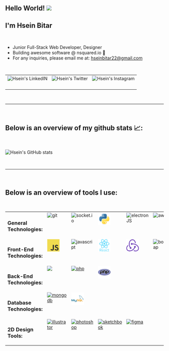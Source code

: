 ## Hello World! <img width="20" src="https://media.giphy.com/media/hvRJCLFzcasrR4ia7z/giphy.gif">
## I'm Hsein Bitar

<!-- Hey it's Hsein, if you find this document useful, consider giving it a star -->
<br />

- Junior Full-Stack Web Developer, Designer
- Building awesome software @ nsquared.io 🚀
- For any inquiries, please email me at: hseinbitar22@gmail.com
<!-- - 💬 Ask me about anything I know, I'll be happy to help -->

<br />
<!-- Hey it's Hsein, if you find this document useful, consider giving it a star :) -->
<table>
  <tr>
    <td valign="top">
      <a href="https://www.linkedin.com/in/hseinbitar/">
        <img align="left" alt="Hsein's LinkedIN" height="40"
          src="https://raw.githubusercontent.com/peterthehan/peterthehan/master/assets/linkedin.svg" />
      </a>
    </td>
    <td valign="top">
      <a href="https://twitter.com/HseinBitar">
        <img align="left" alt="Hsein's Twitter" height="40"
          src="https://raw.githubusercontent.com/peterthehan/peterthehan/master/assets/twitter.svg" />
      </a>
    </td>
    <td valign="top">
      <a href="https://www.instagram.com/hsein_bitar/">
        <img align="left" alt="Hsein's Instagram" height="40"
          src="https://raw.githubusercontent.com/hussainweb/hussainweb/main/icons/instagram.png" />
      </a>
    </td>
  </tr>
</table>

<br />

<hr>

<br />

<!-- Hey it's Hsein, if you find this document useful, consider giving it a star -->
## Below is an overview of my github stats 📈:

<br />

![Hsein's GitHub
stats](https://github-readme-stats-hsein-bitar.vercel.app/api?username=hsein-bitar&show_icons=true&theme=merko&count_private=true)

<br />
<hr>
<br />

## Below is an overview of tools I use:
<br />

<table>
  <!-- other technologies -->
  <tr>
    <td valign="top">
      <h3> General Technologies: </h3>
    </td>
    <td valign="top"> <img
        src="https://www.vectorlogo.zone/logos/git-scm/git-scm-icon.svg"
        alt="git" height="40" />
    </td>
    <td valign="top"> <img
        src="https://upload.wikimedia.org/wikipedia/commons/thumb/9/96/Socket-io.svg/1200px-Socket-io.svg.png"
        alt="socket.io" height="40" />
    </td>
    <td valign="top"> <img
        src="https://raw.githubusercontent.com/devicons/devicon/master/icons/python/python-original.svg"
        alt="python" height="40" />
    </td>
    <td valign="top"> <img
        src="https://upload.wikimedia.org/wikipedia/commons/9/91/Electron_Software_Framework_Logo.svg"
        alt="electronJS" height="40" />
    </td>
      </td>
    <td valign="top"> <img
        src="https://www.drupal.org/files/project-images/aws-logo.png"
        alt="aws" height="40">
    </td>
    <td valign="top"><img
        src="https://raw.githubusercontent.com/devicons/devicon/master/icons/linux/linux-original.svg"
        alt="linux" height="40" />
    </td>
    <td valign="top"><img
        src="https://uxwing.com/wp-content/themes/uxwing/download/brands-and-social-media/postman-icon.png"
        alt="postman" height="40" />
    </td>
  </tr>


  <!-- 3d design tools -->
  <!-- <tr>
    <td valign="top">
      <h3> 3D Design Tools: </h3>
    </td>
    <td valign="top"> <img src="https://cdn.icon-icons.com/icons2/195/PNG/256/3ds_Max_23640.png" height="40">
    </td>
    <td valign="top">
      <img src="https://i2.wp.com/filecr.com/wp-content/uploads/2021/03/V-Ray-For-3ds-Max.png" height="40">
    </td>
    <td valign="top"> <img src="https://seeklogo.com/images/R/rhinoceros-3d-logo-770376F408-seeklogo.com.png"
        height="40">
    </td>
  </tr> -->


  <!-- frontend technologies -->
  <tr>
    <td valign="top">
      <h3>Front-End Technologies: </h3>
    </td>
    <td valign="top"> <img
        src="https://raw.githubusercontent.com/devicons/devicon/master/icons/javascript/javascript-original.svg"
        alt="javascript" height="40" />
    </td>
    <td valign="top"> <img
        src="https://upload.wikimedia.org/wikipedia/commons/thumb/4/4c/Typescript_logo_2020.svg/512px-Typescript_logo_2020.svg.png"
        alt="javascript" height="40" />
    </td>
    <td valign="top"> <img
        src="https://raw.githubusercontent.com/devicons/devicon/master/icons/react/react-original-wordmark.svg"
        alt="react" height="40" />
    </td>
    <td valign="top"> <img
        src="https://raw.githubusercontent.com/devicons/devicon/master/icons/redux/redux-original.svg"
        alt="redux" height="40" />
    </td>
    <td valign="top"> <img
        src="https://cdn.freebiesupply.com/logos/large/2x/bootstrap-4-logo-svg-vector.svg"
        alt="bootstrap" height="40" />
    </td>
    <td valign="top"> <img
        src="https://cdn-icons-png.flaticon.com/512/174/174854.png"
        alt="html5" height="40" />
    </td>
    <td valign="top"> <img
        src="https://upload.wikimedia.org/wikipedia/commons/thumb/7/70/Devicon-css3-plain.svg/1200px-Devicon-css3-plain.svg.png"
        alt="css3" height="40" />
    </td>
    <td valign="top"> <a href="https://threejs.org/"><img
        src="https://seeklogo.com/images/T/three-js-logo-07A32307F1-seeklogo.com.png"
        alt="ThreeJS" height="40" /></a>
    </td>
  </tr>


  <!-- backend technologies -->
  <tr>
    <td valign="top">
      <h3>Back-End Technologies:</h3>
    </td>
    <td valign="top"> <a href="https://nodejs.org/"><img
        src="https://static.cdnlogo.com/logos/n/94/nodejs-icon.svg"
        height="40"></a>
    </td>
    <td valign="top"> <a href="https://laravel.com/"><img
        src="https://upload.wikimedia.org/wikipedia/commons/thumb/9/9a/Laravel.svg/1969px-Laravel.svg.png"
        alt="php" height="40" /></a>
    </td>
    <td valign="top"> <a href="https://www.php.net/"><img
        src="https://raw.githubusercontent.com/github/explore/ccc16358ac4530c6a69b1b80c7223cd2744dea83/topics/php/php.png"
        alt="php" height="40" /></a>
    </td>
    <!-- <td valign="top"> <img
        src="https://raw.githubusercontent.com/github/explore/180320cffc25f4ed1bbdfd33d4db3a66eeeeb358/topics/cpp/cpp.png"
        alt="cpp" height="40" />
    </td> -->
  </tr>


  <!-- database technologies -->
  <tr>
    <td valign="top">
      <h3>Database Technologies: </h3>
    </td>
    <td valign="top"> <a href="https://www.mongodb.com/"><img
        src="https://static.cdnlogo.com/logos/m/30/mongodb-icon.svg"
        alt="mongodb" height="40" /></a>
    </td>
    <td valign="top"> <a href="https://www.mysql.com/" ><img
        src="https://raw.githubusercontent.com/devicons/devicon/master/icons/mysql/mysql-original-wordmark.svg"
        alt="mysql" height="40" /></a>
    </td>
    <!-- <td valign="top"> <img src="https://upload.wikimedia.org/wikipedia/commons/1/17/GraphQL_Logo.svg" height="40">
    </td> -->
    <!-- <td valign="top"> <a href="https://www.postgresql.org/" ><img
        src="https://raw.githubusercontent.com/devicons/devicon/master/icons/postgresql/postgresql-original-wordmark.svg"
        alt="postgresql" height="40" /></a>
    </td> -->
  </tr>


  <!-- cloud technologies -->
  <!-- <tr>
    <td valign="top">
      <h3> Cloud Technologies: </h3>
    </td>
    <td valign="top"> <img
        src="https://raw.githubusercontent.com/github/explore/80688e429a7d4ef2fca1e82350fe8e3517d3494d/topics/firebase/firebase.png"
        height="40">
  </tr> -->


  <!-- mobile technologies -->
  <!-- <tr>
    <td valign="top">
      <h3> Mobile Technologies: </h3>
    </td>
    <td valign="top"><img src="https://reactnative.dev/img/header_logo.svg" alt="reactnative" height="40" />
    </td>
    <td valign="top"> <img src="https://www.vectorlogo.zone/logos/dartlang/dartlang-icon.svg" alt="dart" height="40" />
    </td>
    <td valign="top"> <img src="https://www.vectorlogo.zone/logos/flutterio/flutterio-icon.svg" alt="flutter"
        height="40" />
    </td>
  </tr> -->


  <!-- 2d design tools -->
  <tr>
    <td valign="top">
      <h3> 2D Design Tools: </h3>
    </td>
    <td valign="top"> <a href="#"><img
        src="https://logodownload.org/wp-content/uploads/2017/04/adobe-Illustrator-logo-1-1.png"
        alt="illustrator" height="40" /></a>
    </td>
    <td valign="top"> <a href="#"><img
        src="https://logodownload.org/wp-content/uploads/2019/10/adobe-photoshop-logo.png"
        alt="photoshop" height="40" /></a>
    </td>
    <td valign="top"> <a href="#"><img
        src="https://www.apkmirror.com/wp-content/uploads/2017/11/5a09132c374c5-384x384.png"
        alt="sketchbook" height="40"></a>
    </td>
    <td valign="top"> <a href="#"><img
        src="https://cdn.freebiesupply.com/logos/large/2x/figma-1-logo-png-transparent.png"
        alt="figma" height="40"></a>
    </td>
    <!-- <td valign="top"> <img src="https://seeklogo.com/images/A/autocad-logo-C9817CB828-seeklogo.com.png" height="40">
    </td> -->
  </tr>

</table>
